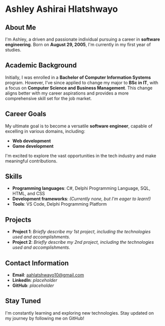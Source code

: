 # Ashley Ashirai Hlatshwayo

## About Me
I'm Ashley, a driven and passionate individual pursuing a career in **software engineering**. Born on **August 29, 2005**, I'm currently in my first year of studies.

## Academic Background
Initially, I was enrolled in a **Bachelor of Computer Information Systems** program. However, I've since applied to change my major to **BSc in IT**, with a focus on **Computer Science and Business Management**. This change aligns better with my career aspirations and provides a more comprehensive skill set for the job market.

## Career Goals
My ultimate goal is to become a versatile **software engineer**, capable of excelling in various domains, including:

- **Web development**
- **Game development**

I'm excited to explore the vast opportunities in the tech industry and make meaningful contributions.

## Skills
- **Programming languages**: C#, Delphi Programming Language, SQL, HTML, and CSS
- **Development frameworks**: *(Currently none, but I'm eager to learn!)*
- **Tools**: VS Code, Delphi Programming Platform

## Projects
- **Project 1**: *Briefly describe my 1st project, including the technologies used and accomplishments.*
- **Project 2**: *Briefly describe my 2nd project, including the technologies used and accomplishments.*

## Contact Information
- **Email**: [aahlatshwayo10@gmail.com](mailto:aahlatshwayo10@gmail.com)
- **LinkedIn**: *placeholder*
- **GitHub**: *placeholder*

## Stay Tuned
I'm constantly learning and exploring new technologies. Stay updated on my journey by following me on GitHub!
